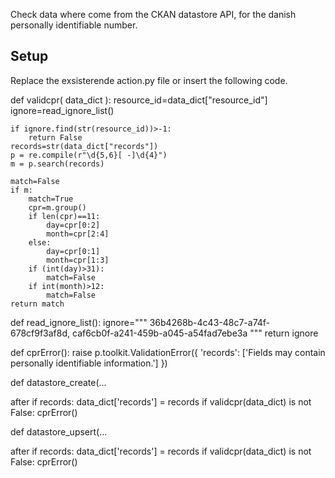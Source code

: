
Check data where come from the CKAN datastore API, for the danish personally identifiable number.

Setup
--------------
Replace the exsisterende action.py file or insert the following code.

def validcpr( data_dict ):
    resource_id=data_dict["resource_id"]
    ignore=read_ignore_list()

    if ignore.find(str(resource_id))>-1:
        return False
    records=str(data_dict["records"])
    p = re.compile(r"\d{5,6}[ -]\d{4}")
    m = p.search(records)

    match=False
    if m:
        match=True
        cpr=m.group()
        if len(cpr)==11:
            day=cpr[0:2]
            month=cpr[2:4]
        else:
            day=cpr[0:1]
            month=cpr[1:3]
        if (int(day)>31):
            match=False
        if int(month)>12:
            match=False
    return match

def read_ignore_list():
    ignore="""
	    36b4268b-4c43-48c7-a74f-678cf9f3af8d,
        caf6cb0f-a241-459b-a045-a54fad7ebe3a
    """
    return ignore

def cprError():
    raise p.toolkit.ValidationError({
        'records': ['Fields may contain personally identifiable information.']
    })
	
def datastore_create(...

after
	 if records:
        data_dict['records'] = records
		if validcpr(data_dict) is not False:
            cprError()
			
def datastore_upsert(...

after
	 if records:
        data_dict['records'] = records
		if validcpr(data_dict) is not False:
            cprError()			
